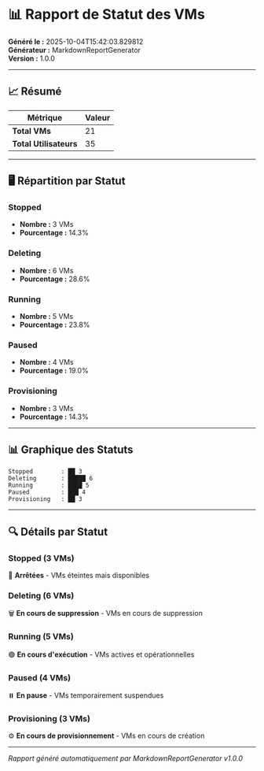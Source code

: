# 📊 Rapport de Statut des VMs

**Généré le :** 2025-10-04T15:42:03.829812  
**Générateur :** MarkdownReportGenerator  
**Version :** 1.0.0

---

## 📈 Résumé

| Métrique | Valeur |
|----------|--------|
| **Total VMs** | 21 |
| **Total Utilisateurs** | 35 |

---

## 🖥️ Répartition par Statut

### Stopped
- **Nombre :** 3 VMs
- **Pourcentage :** 14.3%

### Deleting
- **Nombre :** 6 VMs
- **Pourcentage :** 28.6%

### Running
- **Nombre :** 5 VMs
- **Pourcentage :** 23.8%

### Paused
- **Nombre :** 4 VMs
- **Pourcentage :** 19.0%

### Provisioning
- **Nombre :** 3 VMs
- **Pourcentage :** 14.3%


---

## 📊 Graphique des Statuts

```
Stopped        : ██ 3
Deleting       : █████ 6
Running        : ████ 5
Paused         : ███ 4
Provisioning   : ██ 3
```

---

## 🔍 Détails par Statut

### Stopped (3 VMs)
🔴 **Arrêtées** - VMs éteintes mais disponibles

### Deleting (6 VMs)
🗑️ **En cours de suppression** - VMs en cours de suppression

### Running (5 VMs)
🟢 **En cours d'exécution** - VMs actives et opérationnelles

### Paused (4 VMs)
⏸️ **En pause** - VMs temporairement suspendues

### Provisioning (3 VMs)
⚙️ **En cours de provisionnement** - VMs en cours de création


---

*Rapport généré automatiquement par MarkdownReportGenerator v1.0.0*